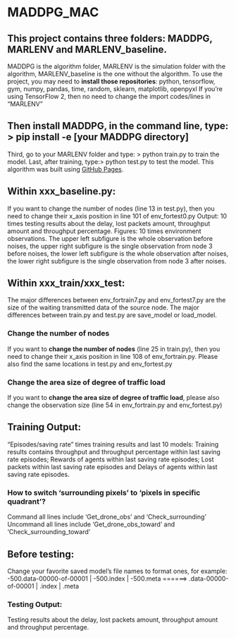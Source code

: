 # MADDPG_MAC
## This project contains **three** folders: MADDPG, MARLENV and MARLENV_baseline.
MADDPG is the algorithm folder, MARLENV is the simulation folder with the algorithm, MARLENV_baseline is the one without the algorithm.
To use the project, you may need to **install those repositories**:
python, tensorflow, gym, numpy, pandas, time, random, sklearn, matplotlib, openpyxl
If you’re using TensorFlow 2, then no need to change the import codes/lines in “MARLENV”

## Then **install MADDPG**, in the command line, type: > pip install -e [your MADDPG directory]
Third, go to your MARLENV folder and type: > python train.py to train the model.
Last, after training, type:> python test.py to test the model.
This algorithm was built using [GitHub Pages](https://github.com/openai/maddpg).

## Within **xxx_baseline.py**:
If you want to change the number of nodes (line 13 in test.py), then you need to change their x_axis position in line 101 of env_fortest0.py
Output: 10 times testing results about the delay, lost packets amount, throughput amount and throughput percentage.
Figures: 10 times environment observations. The upper left subfigure is the whole observation before noises, the upper right subfigure is the single observation from node 3 before noises, the lower left subfigure is the whole observation after noises, the lower right subfigure is the single observation from node 3 after noises.

## Within **xxx_train/xxx_test**:
The major differences between env_fortrain7.py and env_fortest7.py are the size of the waiting transmitted data of the source node.
The major differences between train.py and test.py are save_model or load_model.
### Change the number of nodes
If you want to **change the number of nodes** (line 25 in train.py), then you need to change their x_axis position in line 108 of env_fortrain.py. Please also find the same locations in test.py and env_fortest.py
### Change the area size of degree of traffic load
If you want to **change the area size of degree of traffic load**, please also change the observation size (line 54 in env_fortrain.py and env_fortest.py)

## **Training Output**: 
“Episodes/saving rate” times training results and last 10 models:
Training results contains throughput and throughput percentage within last saving rate episodes; Rewards of agents within last saving rate episodes; Lost packets within last saving rate episodes and Delays of agents within last saving rate episodes.

### How to switch ‘surrounding pixels’ to ‘pixels in specific quadrant’?
Command all lines include ‘Get_drone_obs’ and ‘Check_surrounding’
Uncommand all lines include ‘Get_drone_obs_toward’ and ‘Check_surrounding_toward’

## **Before testing**:
Change your favorite saved model’s file names to format ones, for example:
-500.data-00000-of-00001  |  -500.index  |  -500.meta  ======>  .data-00000-of-00001    |    .index    |    .meta

### **Testing Output**: 
Testing results about the delay, lost packets amount, throughput amount and throughput percentage.
